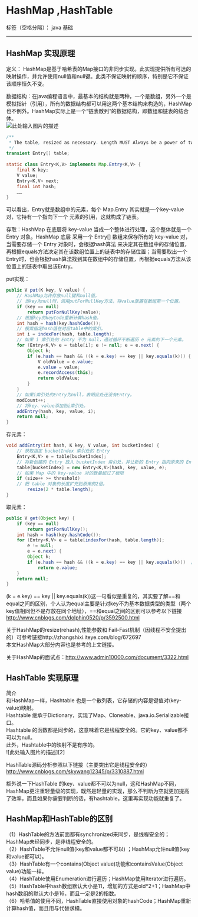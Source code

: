 ﻿# HashMap ,HashTable

标签（空格分隔）： java 基础

---

<h2>HashMap 实现原理</h2>

定义： HashMap是基于哈希表的Map接口的非同步实现。此实现提供所有可选的映射操作，并允许使用null值和null键。此类不保证映射的顺序，特别是它不保证该顺序恒久不变。</br>
    
数据结构：在java编程语言中，最基本的结构就是两种，一个是数组，另外一个是模拟指针（引用），所有的数据结构都可以用这两个基本结构来构造的，HashMap也不例外。HashMap实际上是一个“链表散列”的数据结构，即数组和链表的结合体。</br>
![此处输入图片的描述][1]
```java
/** 
 * The table, resized as necessary. Length MUST Always be a power of two. 
 */  
transient Entry[] table;  
  
static class Entry<K,V> implements Map.Entry<K,V> {  
    final K key;  
    V value;  
    Entry<K,V> next;  
    final int hash;  
    ……  
}  
```
可以看出，Entry就是数组中的元素，每个 Map.Entry 其实就是一个key-value对，它持有一个指向下一个
元素的引用，这就构成了链表。</br>

存取：HashMap 在底层将 key-value 当成一个整体进行处理，这个整体就是一个 Entry 对象。HashMap 底层
采用一个 Entry[] 数组来保存所有的 key-value 对，当需要存储一个 Entry 对象时，会根据hash算法
来决定其在数组中的存储位置，再根据equals方法决定其在该数组位置上的链表中的存储位置；当需要取出一个Entry时，也会根据hash算法找到其在数组中的存储位置，再根据equals方法从该位置上的链表中取出该Entry。

put实现：</br>
```java
public V put(K key, V value) {  
    // HashMap允许存放null键和null值。  
    // 当key为null时，调用putForNullKey方法，将value放置在数组第一个位置。  
    if (key == null)  
        return putForNullKey(value);  
    // 根据key的keyCode重新计算hash值。  
    int hash = hash(key.hashCode());  
    // 搜索指定hash值在对应table中的索引。  
    int i = indexFor(hash, table.length);  
    // 如果 i 索引处的 Entry 不为 null，通过循环不断遍历 e 元素的下一个元素。  
    for (Entry<K,V> e = table[i]; e != null; e = e.next) {  
        Object k;  
        if (e.hash == hash && ((k = e.key) == key || key.equals(k))) {  //此处需讨论
            V oldValue = e.value;  
            e.value = value;  
            e.recordAccess(this);  
            return oldValue;  
        }  
    }  
    // 如果i索引处的Entry为null，表明此处还没有Entry。  
    modCount++;  
    // 将key、value添加到i索引处。  
    addEntry(hash, key, value, i);  
    return null;  
}  
```



存元素：</br>
```java
void addEntry(int hash, K key, V value, int bucketIndex) {  
    // 获取指定 bucketIndex 索引处的 Entry   
    Entry<K,V> e = table[bucketIndex];  
    // 将新创建的 Entry 放入 bucketIndex 索引处，并让新的 Entry 指向原来的 Entry  
    table[bucketIndex] = new Entry<K,V>(hash, key, value, e);  
    // 如果 Map 中的 key-value 对的数量超过了极限  
    if (size++ >= threshold)  
    // 把 table 对象的长度扩充到原来的2倍。  
        resize(2 * table.length);  
} 
```

    
取元素：   </br> 
```java
public V get(Object key) {  
    if (key == null)  
        return getForNullKey();  
    int hash = hash(key.hashCode());  
    for (Entry<K,V> e = table[indexFor(hash, table.length)];  
        e != null;  
        e = e.next) {  
        Object k;  
        if (e.hash == hash && ((k = e.key) == key || key.equals(k)))  //此处需要讨论
            return e.value;  
    }  
    return null;  
} 
```

(k = e.key) == key || key.equals(k))这一句看似是重复的，其实要了解==和equal之间的区别，个人认为equal主要是针对key不为基本数据类型的类型（两个key值相同但不是存放在同个地址），==和equal之间的区别可以参考以下链接
http://www.cnblogs.com/dolphin0520/p/3592500.html</br>

关于HashMap的resize(rehash),性能参数和 Fail-Fast机制（因线程不安全提出的）可参考链接http://zhangshixi.iteye.com/blog/672697</br>
本文HashMap大部分内容也是参考的上文链接。</br>

关于HashMap的面试点：http://www.admin10000.com/document/3322.html</br>




<h2>HashTable 实现原理</h2>
简介</br>
和HashMap一样，Hashtable 也是一个散列表，它存储的内容是键值对(key-value)映射。</br>
Hashtable 继承于Dictionary，实现了Map、Cloneable、java.io.Serializable接口。</br>
Hashtable 的函数都是同步的，这意味着它是线程安全的。它的key、value都不可以为null。</br>
此外，Hashtable中的映射不是有序的。</br>
![此处输入图片的描述][2]
  
  
 HashTable源码分析参照以下链接（主要突出它是线程安全的）</br>
 http://www.cnblogs.com/skywang12345/p/3310887.html</br>
 
 
额外说一下HashTable 的key、value都不可以为null，这和HashMap不同，HashMap更注重轻量级的实现，既然是轻量的实现，那么不判断为空就更加提高了效率，而且如果你需要判断的话，有hashtable，这里再实现功能就重复了。



<h2>HashMap和HashTable的区别</h2>
（1）HashTable的方法前面都有synchronized来同步，是线程安全的；HashMap未经同步，是非线程安全的。</br>
（2）HashTable不允许null值(key和value都不可以) ；HashMap允许null值(key和value都可以)。</br>
（3）HashTable有一个contains(Object value)功能和containsValue(Object value)功能一样。</br>
（4）HashTable使用Enumeration进行遍历；HashMap使用Iterator进行遍历。</br>
（5）HashTable中hash数组默认大小是11，增加的方式是old*2+1；HashMap中hash数组的默认大小是16，而且一定是2的指数。</br>
（6）哈希值的使用不同，HashTable直接使用对象的hashCode；HashMap重新计算hash值，而且用与代替求模。


  [1]: http://www.admin10000.com/UploadFiles/Document/201311/16/20131116091617994485.JPG
  [2]: http://images.cnitblog.com/blog/497634/201401/280030194375782.jpg
